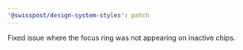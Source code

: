 ```yaml
---
'@swisspost/design-system-styles': patch
---
```


Fixed issue where the focus ring was not appearing on inactive chips.
